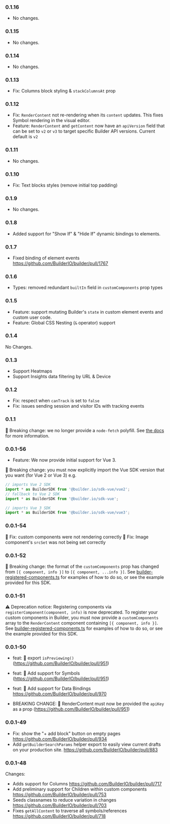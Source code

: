 ### 0.1.16

- No changes.

### 0.1.15

- No changes.

### 0.1.14

- No changes.

### 0.1.13

- Fix: Columns block styling & `stackColumnsAt` prop

### 0.1.12

- Fix: `RenderContent` not re-rendering when its `content` updates. This fixes Symbol rendering in the visual editor.
- Feature: `RenderContent` and `getContent` now have an `apiVersion` field that can be set to `v2` or `v3` to target specific Builder API versions. Current default is `v2`

### 0.1.11

- No changes.

### 0.1.10

- Fix: Text blocks styles (remove initial top padding)

### 0.1.9

- No changes.

### 0.1.8

- Added support for "Show If" & "Hide If" dynamic bindings to elements.

### 0.1.7

- Fixed binding of element events https://github.com/BuilderIO/builder/pull/1767

### 0.1.6

- Types: removed redundant `builtIn` field in `customComponents` prop types

### 0.1.5

- Feature: support mutating Builder's `state` in custom element events and custom user code.
- Feature: Global CSS Nesting (`&` operator) support

### 0.1.4

No Changes.

### 0.1.3

- Support Heatmaps
- Support Insights data filtering by URL & Device

### 0.1.2

- Fix: respect when `canTrack` is set to `false`
- Fix: issues sending session and visitor IDs with tracking events

### 0.1.1

🧨 Breaking change: we no longer provide a `node-fetch` polyfill. See [the docs](./README.md#fetch) for more information.

### 0.0.1-56

- Feature: We now provide initial support for Vue 3.

🧨 Breaking change: you must now explicitly import the Vue SDK version that you want (for Vue 2 or Vue 3) e.g.

```ts
// imports Vue 2 SDK
import * as BuilderSDK from '@builder.io/sdk-vue/vue2';
// fallback to Vue 2 SDK
import * as BuilderSDK from '@builder.io/sdk-vue';

// imports Vue 3 SDK
import * as BuilderSDK from '@builder.io/sdk-vue/vue3';
```

### 0.0.1-54

🐛 Fix: custom components were not rendering correctly
🐛 Fix: Image component's `srcSet` was not being set correctly

### 0.0.1-52

🧨 Breaking change: the format of the `customComponents` prop has changed from `[{ component, info }]` to `[{ component, ...info }]`.
See [builder-registered-components.ts](/packages/sdks/src/constants/builder-registered-components.ts) for examples of how to do so, or see the example provided for this SDK.

### 0.0.1-51

⚠️ Deprecation notice: Registering components via `registerComponent(component, info)` is now deprecated.
To register your custom components in Builder, you must now provide a `customComponents` array to the `RenderContent` component containing `[{ component, info }]`.
See [builder-registered-components.ts](/packages/sdks/src/constants/builder-registered-components.ts) for examples of how to do so, or see the example provided for this SDK.

### 0.0.1-50

- feat: 🎸 export `isPreviewing()` (https://github.com/BuilderIO/builder/pull/951)
- feat: 🎸 Add support for Symbols (https://github.com/BuilderIO/builder/pull/951)
- feat: 🎸 Add support for Data Bindings https://github.com/BuilderIO/builder/pull/970

- BREAKING CHANGE: 🧨 RenderContent must now be provided the `apiKey` as a prop (https://github.com/BuilderIO/builder/pull/951)

### 0.0.1-49

- Fix: show the "+ add block" button on empty pages https://github.com/BuilderIO/builder/pull/934
- Add `getBuilderSearchParams` helper export to easily view current drafts on your production site. https://github.com/BuilderIO/builder/pull/883

### 0.0.1-48

Changes:

- Adds support for Columns https://github.com/BuilderIO/builder/pull/717
- Add preliminary support for Children within custom components https://github.com/BuilderIO/builder/pull/753
- Seeds classnames to reduce variation in changes https://github.com/BuilderIO/builder/pull/703
- Fixes `getAllContent` to traverse all symbols/references https://github.com/BuilderIO/builder/pull/718

